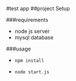 #test app
##project Setup

###requirements

- node js server
- mysql database

###usage
- ```npm install```

- ```node start.js```

